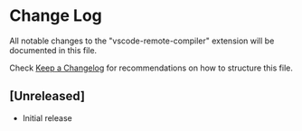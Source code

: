 # Change Log

All notable changes to the "vscode-remote-compiler" extension will be documented in this file.

Check [Keep a Changelog](http://keepachangelog.com/) for recommendations on how to structure this file.

## [Unreleased]

- Initial release